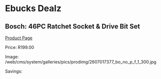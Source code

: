 
# Ebucks Dealz
## Bosch: 46PC Ratchet Socket & Drive Bit Set
[Product Page](https://www.ebucks.com/web/shop/productSelected.do?prodId=317232387&catId=336131644)

Price: R199.00

Image: /web/cms/system/galleries/pics/prodimg/2607017377_bo_no_p_f_1_300.jpg

Savings: 


	